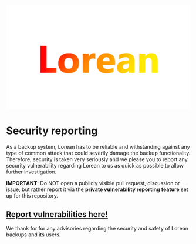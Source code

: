 ![Lorean logo](https://raw.githubusercontent.com/mags0ft/Lorean/master/app/static/images/logo.png)

# Security reporting

As a backup system, Lorean has to be reliable and withstanding against any type of common attack that could severily damage the backup functionality.
Therefore, security is taken very seriously and we please you to report any security vulnerability regarding Lorean to us as quick as possible to allow
further investigation.

**IMPORTANT**: Do NOT open a publicly visible pull request, discussion or issue, but rather report it via the **private vulnerability reporting feature**
set up for this repository.

## [Report vulnerabilities here!](https://github.com/mags0ft/Lorean/security/advisories/new)

We thank for for any advisories regarding the security and safety of Lorean backups and its users.
